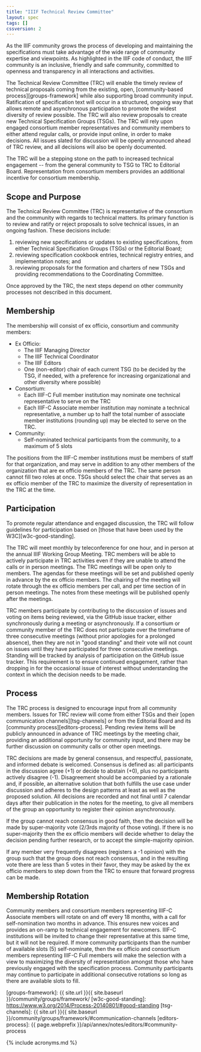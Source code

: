 ```yaml
---
title: "IIIF Technical Review Committee"
layout: spec
tags: []
cssversion: 2
---
```


As the IIIF community grows the process of developing and maintaining the specifications must take advantage of the wide range of community expertise and viewpoints. As highlighted in the IIIF code of conduct, the IIIF community is an inclusive, friendly and safe community, committed to openness and transparency in all interactions and activities.

The Technical Review Committee (TRC) will enable the timely review of technical proposals coming from the existing, open, [community-based process][groups-framework] while also supporting broad community input. Ratification of specification text will occur in a structured, ongoing way that allows remote and asynchronous participation to promote the widest diversity of review possible. The TRC will also review proposals to create new Technical Specification Groups (TSGs). The TRC will rely upon engaged consortium member representatives and community members to either attend regular calls, or provide input online, in order to make decisions. All issues slated for discussion will be openly announced ahead of TRC review, and all decisions will also be openly documented.

The TRC will be a stepping stone on the path to increased technical engagement -- from the general community to TSG to TRC to Editorial Board. Representation from consortium members provides an additional incentive for consortium membership.

## Scope and Purpose

The Technical Review Committee (TRC) is representative of the consortium and the community with regards to technical matters. Its primary function is to review and ratify or reject proposals to solve technical issues, in an ongoing fashion. These decisions include:
  1. reviewing new specifications or updates to existing specifications, from either Technical Specification Groups (TSGs) or the Editorial Board;
  2. reviewing specification cookbook entries, technical registry entries, and implementation notes; and
  3. reviewing proposals for the formation and charters of new TSGs and providing recommendations to the Coordinating Committee.

Once approved by the TRC, the next steps depend on other community processes not described in this document.

## Membership

The membership will consist of ex officio, consortium and community members:

* Ex Officio:
  * The IIIF Managing Director
  * The IIIF Technical Coordinator
  * The IIIF Editors
  * One (non-editor) chair of each current TSG (to be decided by the TSG, if needed, with a preference for increasing organizational and other diversity where possible)
* Consortium:
  * Each IIIF-C Full member institution may nominate one technical representative to serve on the TRC
  * Each IIIF-C Associate member institution may nominate a technical representative, a number up to half the total number of associate member institutions (rounding up) may be elected to serve on the TRC. 
* Community:
  * Self-nominated technical participants from the community, to a maximum of 5 slots

The positions from the IIIF-C member institutions must be members of staff for that organization, and may serve in addition to any other members of the organization that are ex officio members of the TRC. The same person cannot fill two roles at once. TSGs should select the chair that serves as an ex officio member of the TRC to maximize the diversity of representation in the TRC at the time.

## Participation

To promote regular attendance and engaged discussion, the TRC will follow guidelines for participation based on [those that have been used by the W3C][w3c-good-standing].

The TRC will meet monthly by teleconference for one hour, and in person at the annual IIIF Working Group Meeting. TRC members will be able to actively participate in TRC activities even if they are unable to attend the calls or in person meetings. The TRC meetings will be open only to members. The agendas for these meetings will be set and published openly in advance by the ex officio members. The chairing of the meeting will rotate through the ex officio members per call, and per time section of in person meetings. The notes from these meetings will be published openly after the meetings. 

TRC members participate by contributing to the discussion of issues and voting on items being reviewed, via the GitHub issue tracker, either synchronously during a meeting or asynchronously. If a consortium or community member of the TRC does not participate over the timeframe of three consecutive meetings (without prior apologies for a prolonged absence), then they are not in "good standing" and their vote will not count on issues until they have participated for three consecutive meetings. Standing will be tracked by analysis of participation on the GitHub issue tracker. This requirement is to ensure continued engagement, rather than dropping in for the occasional issue of interest without understanding the context in which the decision needs to be made.

## Process 

The TRC process is designed to encourage input from all community members. Issues for TRC review will come from either TSGs and their [open communication channels][tsg-channels] or from the Editorial Board and its [community process][editors-process]. Pending review items will be publicly announced in advance of TRC meetings by the meeting chair, providing an additional opportunity for community input, and there may be further discussion on community calls or other open meetings.

TRC decisions are made by general consensus, and respectful, passionate, and informed debate is welcomed. Consensus is defined as: all participants in the discussion agree (+1) or decide to abstain (+0), plus no participants actively disagree (-1).  Disagreement should be accompanied by a rationale and, if possible, an alternative solution that both fulfills the use case under discussion and adheres to the design patterns at least as well as the proposed solution. All decisions are recorded and not final until 7 calendar days after their publication in the notes for the meeting, to give all members of the group an opportunity to register their opinion asynchronously.

If the group cannot reach consensus in good faith, then the decision will be made by super-majority vote (2/3rds majority of those voting). If there is no super-majority then the ex officio members will decide whether to delay the decision pending further research, or to accept the simple-majority opinion.

If any member very frequently disagrees (registers a -1 opinion) with the group such that the group does not reach consensus, and in the resulting vote there are less than 5 votes in their favor, they may be asked by the ex officio members to step down from the TRC to ensure that forward progress can be made. 

## Membership Rotation

Community members and consortium members representing IIIF-C Associate members will rotate on and off every 18 months, with a call for self-nomination two months in advance. This ensures new voices and provides an on-ramp to technical engagement for newcomers. IIIF-C institutions will be invited to change their representative at this same time, but it will not be required.  If more community participants than the number of available slots (5) self-nominate, then the ex officio and consortium members representing IIIF-C Full members will make the selection with a view to maximizing the diversity of representation amongst those who have previously engaged with the specification process. Community participants may continue to participate in additional consecutive rotations so long as there are available slots to fill.


[groups-framework]: {{ site.url }}{{ site.baseurl }}/community/groups/framework/
[w3c-good-standing]: https://www.w3.org/2014/Process-20140801/#good-standing
[tsg-channels]: {{ site.url }}{{ site.baseurl }}/community/groups/framework/#communication-channels
[editors-process]: {{ page.webprefix }}/api/annex/notes/editors/#community-process

{% include acronyms.md %}
